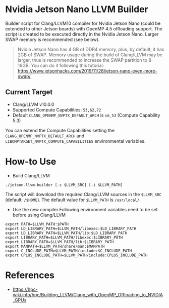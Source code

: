 # Nvidia Jetson Nano LLVM Builder

Builder script for Clang/LLVM10 compiler for Nvidia Jetson Nano (could be extended to other Jetson boards) with OpenMP 4.5 offloading support. The script is created to be executed directly in the Nvidia Jetson Nano. Larger SWAP memory is recommended (see below).

> Nvidia Jetson Nano has 4 GB of DDR4 memory, plus, by default, it has 2GB of SWAP. Memory usage during the build of Clang/LLVM may be larger, thus is recommended to increase the SWAP partition to 8-16GB. You can do it following this tutorial: https://www.jetsonhacks.com/2019/11/28/jetson-nano-even-more-swap/

## Current Target
* Clang/LLVM v10.0.0
* Supported Compute Capabilities: `53,62,72`
* Default `CLANG_OPENMP_NVPTX_DEFAULT_ARCH` is `sm_53` (Compute Capability 5.3)

You can extend the Compute Capabilities setting the `CLANG_OPENMP_NVPTX_DEFAULT_ARCH` and `LIBOMPTARGET_NVPTX_COMPUTE_CAPABILITIES` environmental variables.

# How-to Use
* Build Clang/LLVM
```
./jetson-llvm-builder [-s $LLVM_SRC] [-i $LLVM_PATH]
```

The script will download the required Clang/LLVM sources in the `$LLVM_SRC` (default: `/$HOME`). The default value for `$LLVM_PATH` is `/usr/local/`.

* Use the new compiler
Following environment variables need to be set before using Clang/LLVM
```
export PATH=$LLVM_PATH:$PATH
export LD_LIBRARY_PATH=$LLVM_PATH/libexec:$LD_LIBRARY_PATH
export LD_LIBRARY_PATH=$LLVM_PATH/lib:$LD_LIBRARY_PATH
export LIBRARY_PATH=$LLVM_PATH/libexec:$LIBRARY_PATH
export LIBRARY_PATH=$LLVM_PATH/lib:$LIBRARY_PATH
export MANPATH=$LLVM_PATH/share/man:$MANPATH
export C_INCLUDE_PATH=$LLVM_PATH/include:$C_INCLUDE_PATH
export CPLUS_INCLUDE_PATH=$LLVM_PATH/include:CPLUS_INCLUDE_PATH
```

# References
* https://hpc-wiki.info/hpc/Building_LLVM/Clang_with_OpenMP_Offloading_to_NVIDIA_GPUs
